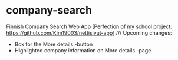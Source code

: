# company-search
Finnish Company Search Web App
[Perfection of my school project: https://github.com/Kim19003/nettisivut-app]
///
Upcoming changes:
- Box for the More details -button
- Highlighted company information on More details -page
